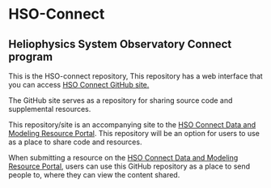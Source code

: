 # HSO-Connect
## Heliophysics System Observatory Connect program
This is the HSO-connect repository, This repository has a web interface that you can access [HSO Connect GitHub site.](https://hsoconnect.github.io/HSO-Connect/site/index.html)

The GitHub site serves as a repository for sharing source code and supplemental resources.

This repository/site is an accompanying site to the [HSO Connect Data and Modeling Resource Portal](https://hsoconnect.hpde.gsfc.nasa.gov/). This repository will be an option for users to use as a place to share
code and resources. 

When submitting a resource on the [HSO Connect Data and Modeling Resource Portal](https://hsoconnect.hpde.gsfc.nasa.gov/), users can use this GitHub repository as a place to send people to, where they can view the content shared. 
